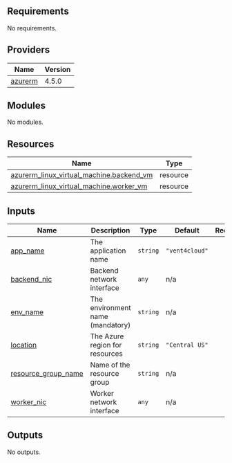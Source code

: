 <!-- BEGIN_TF_DOCS -->
## Requirements

No requirements.

## Providers

| Name | Version |
|------|---------|
| <a name="provider_azurerm"></a> [azurerm](#provider\_azurerm) | 4.5.0 |

## Modules

No modules.

## Resources

| Name | Type |
|------|------|
| [azurerm_linux_virtual_machine.backend_vm](https://registry.terraform.io/providers/hashicorp/azurerm/latest/docs/resources/linux_virtual_machine) | resource |
| [azurerm_linux_virtual_machine.worker_vm](https://registry.terraform.io/providers/hashicorp/azurerm/latest/docs/resources/linux_virtual_machine) | resource |

## Inputs

| Name | Description | Type | Default | Required |
|------|-------------|------|---------|:--------:|
| <a name="input_app_name"></a> [app\_name](#input\_app\_name) | The application name | `string` | `"vent4cloud"` | no |
| <a name="input_backend_nic"></a> [backend\_nic](#input\_backend\_nic) | Backend network interface | `any` | n/a | yes |
| <a name="input_env_name"></a> [env\_name](#input\_env\_name) | The environment name (mandatory) | `string` | n/a | yes |
| <a name="input_location"></a> [location](#input\_location) | The Azure region for resources | `string` | `"Central US"` | no |
| <a name="input_resource_group_name"></a> [resource\_group\_name](#input\_resource\_group\_name) | Name of the resource group | `string` | n/a | yes |
| <a name="input_worker_nic"></a> [worker\_nic](#input\_worker\_nic) | Worker network interface | `any` | n/a | yes |

## Outputs

No outputs.
<!-- END_TF_DOCS -->